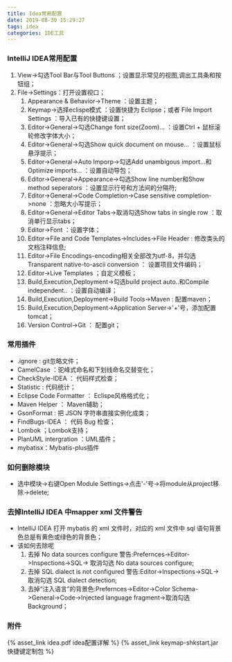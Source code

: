 ```yaml
---
title: Idea常用配置
date: 2019-08-30 15:29:27
tags: idea
categories: IDE工具
---
```

### IntelliJ IDEA常用配置
1. View->勾选Tool Bar与Tool Buttons ；设置显示常见的视图,调出工具条和按钮组；
1. File->Settings：打开设置视口；
	1. Appearance & Behavior->Theme ：设置主题；
	1. Keymap->选择eclispe模式 ：设置快捷为 Eclipse；或者 File Import Settings ：导入已有的快捷键设置；
	1. Editor->General->勾选Change font size(Zoom)... ：设置Ctrl + 鼠标滚轮修改字体大小；
	1. Editor->General->勾选Show quick document on mouse... ：设置鼠标悬浮提示；
	1. Editor->General->Auto Imporp->勾选Add unambigous import...和Optimize imports... ：设置自动导包；
	1. Editor->General->Appearance->勾选Show line number和Show method seperators ：设置显示行号和方法间的分隔符;
	1. Editor->General->Code Completion->Case sensitive completion->none ：忽略大小写提示；
	1. Editor->General->Editor Tabs->取消勾选Show tabs in single row ：取消单行显示tabs；
	1. Editor->Font ：设置字体；
	1. Editor->File and Code Templates->Includes->File Header : 修改类头的文档注释信息;
	1. Editor->File Encodings-encoding相关全部改为utf-8，并勾选Transparent native-to-ascii conversion ： 设置项目文件编码；
	1. Editor->Live Templates ；自定义模板；
	1. Build,Execution,Deployment->勾选build project auto..和Compile independent.. ：设置自动编译；
	1. Build,Execution,Deployment->Build Tools->Maven : 配置maven；
	1. Build,Execution,Deployment->Application Server->'+'号，添加配置tomcat；
	1. Version Control->Git ： 配置git；
### 常用插件
- .ignore : git忽略文件；
- CamelCase ：驼峰式命名和下划线命名交替变化；
- CheckStyle-IDEA ： 代码样式检查；
- Statistic : 代码统计；
- Eclipse Code Formatter ： Eclispe风格格式化；
- Maven Helper ： Maven辅助；
- GsonFormat : 把 JSON 字符串直接实例化成类；
- FindBugs-IDEA ： 代码 Bug 检查；
- Lombok ；Lombok支持；
- PlanUML intergration ：UML插件；
- mybatisx：Mybatis-plus插件

### 如何删除模块
- 选中模块->右键Open Module Settings->点击'-'号->将module从project移除->delete;

### 去掉IntelliJ IDEA 中mapper xml 文件警告
- IntelliJ IDEA 打开 mybatis 的 xml 文件时，对应的 xml 文件中 sql 语句背景色总是有黄色或绿色的背景色；
- 该如何去除呢
	1. 去掉 No data sources configure 警告:Prefernces->Editor->Inspections->SQL-> 取消勾选 No data sources configure;
	2. 去掉 SQL dialect is not configured 警告:Editor->Inspections->SQL-> 取消勾选 SQL dialect detection;
	3. 去掉“注入语言”的背景色:Prefernces->Editor->Color Schema->General->Code->Injected language fragment->取消勾选Background；

### 附件
{% asset_link idea.pdf idea配置详解 %}
{% asset_link keymap-shkstart.jar 快捷键定制包 %}
